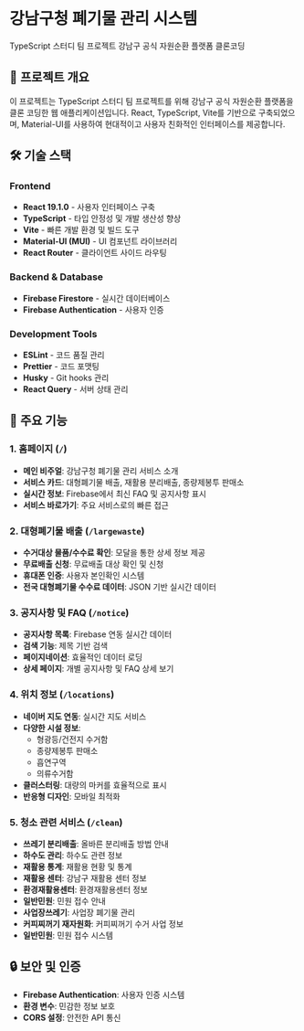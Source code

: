 # 강남구청 폐기물 관리 시스템

TypeScript 스터디 팀 프로젝트 강남구 공식 자원순환 플랫폼 클론코딩

## 🚀 프로젝트 개요

이 프로젝트는 TypeScript 스터디 팀 프로젝트를 위해 강남구 공식 자원순환 플랫폼을 클론 코딩한 웹 애플리케이션입니다. React, TypeScript, Vite를 기반으로 구축되었으며, Material-UI를 사용하여 현대적이고 사용자 친화적인 인터페이스를 제공합니다.

## 🛠️ 기술 스택

### Frontend

- **React 19.1.0** - 사용자 인터페이스 구축
- **TypeScript** - 타입 안정성 및 개발 생산성 향상
- **Vite** - 빠른 개발 환경 및 빌드 도구
- **Material-UI (MUI)** - UI 컴포넌트 라이브러리
- **React Router** - 클라이언트 사이드 라우팅

### Backend & Database

- **Firebase Firestore** - 실시간 데이터베이스
- **Firebase Authentication** - 사용자 인증

### Development Tools

- **ESLint** - 코드 품질 관리
- **Prettier** - 코드 포맷팅
- **Husky** - Git hooks 관리
- **React Query** - 서버 상태 관리

## 🎯 주요 기능

### 1. 홈페이지 (`/`)

- **메인 비주얼**: 강남구청 폐기물 관리 서비스 소개
- **서비스 카드**: 대형폐기물 배출, 재활용 분리배출, 종량제봉투 판매소
- **실시간 정보**: Firebase에서 최신 FAQ 및 공지사항 표시
- **서비스 바로가기**: 주요 서비스로의 빠른 접근

### 2. 대형폐기물 배출 (`/largewaste`)

- **수거대상 물품/수수료 확인**: 모달을 통한 상세 정보 제공
- **무료배출 신청**: 무료배출 대상 확인 및 신청
- **휴대폰 인증**: 사용자 본인확인 시스템
- **전국 대형폐기물 수수료 데이터**: JSON 기반 실시간 데이터

### 3. 공지사항 및 FAQ (`/notice`)

- **공지사항 목록**: Firebase 연동 실시간 데이터
- **검색 기능**: 제목 기반 검색
- **페이지네이션**: 효율적인 데이터 로딩
- **상세 페이지**: 개별 공지사항 및 FAQ 상세 보기

### 4. 위치 정보 (`/locations`)

- **네이버 지도 연동**: 실시간 지도 서비스
- **다양한 시설 정보**:
  - 형광등/건전지 수거함
  - 종량제봉투 판매소
  - 흡연구역
  - 의류수거함
- **클러스터링**: 대량의 마커를 효율적으로 표시
- **반응형 디자인**: 모바일 최적화

### 5. 청소 관련 서비스 (`/clean`)

- **쓰레기 분리배출**: 올바른 분리배출 방법 안내
- **하수도 관리**: 하수도 관련 정보
- **재활용 통계**: 재활용 현황 및 통계
- **재활용 센터**: 강남구 재활용 센터 정보
- **환경재활용센터**: 환경재활용센터 정보
- **일반민원**: 민원 접수 안내
- **사업장쓰레기**: 사업장 폐기물 관리
- **커피찌꺼기 재자원화**: 커피찌꺼기 수거 사업 정보
- **일반민원**: 민원 접수 시스템

## 🔒 보안 및 인증

- **Firebase Authentication**: 사용자 인증 시스템
- **환경 변수**: 민감한 정보 보호
- **CORS 설정**: 안전한 API 통신

